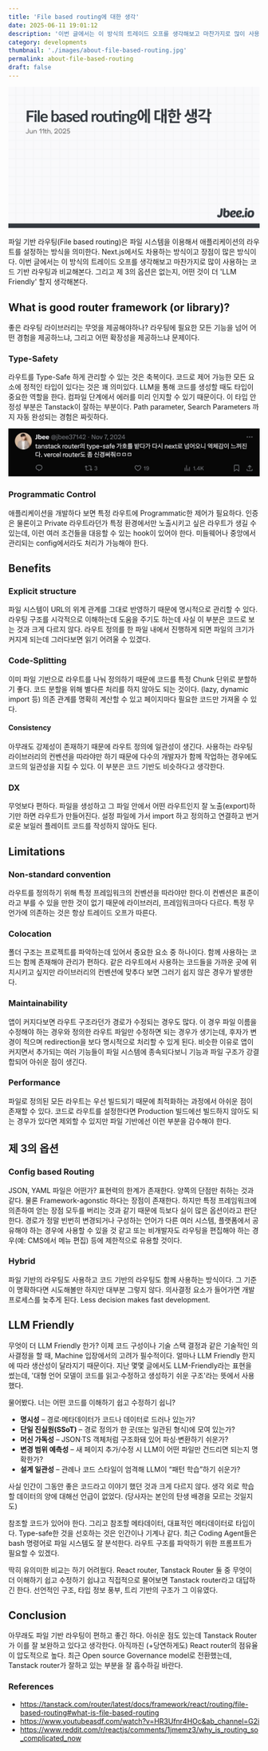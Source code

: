 ```yaml
---
title: 'File based routing에 대한 생각'
date: 2025-06-11 19:01:12
description: '이번 글에서는 이 방식의 트레이드 오프를 생각해보고 마찬가지로 많이 사용하는 코드 기반 라우팅과 비교해본다. 그리고 제 3의 옵션은 없는지, 어떤 것이 더 LLM Friendly 할지 생각해본다.'
category: developments
thumbnail: './images/about-file-based-routing.jpg'
permalink: about-file-based-routing
draft: false
---
```


![about-file-based-routing](./images/about-file-based-routing.jpg)

파일 기반 라우팅(File based routing)은 파일 시스템을 이용해서 애플리케이션의 라우트를 설정하는 방식을 의미한다. Next.js에서도 차용하는 방식이고 장점이 많은 방식이다. 이번 글에서는 이 방식의 트레이드 오프를 생각해보고 마찬가지로 많이 사용하는 코드 기반 라우팅과 비교해본다. 그리고 제 3의 옵션은 없는지, 어떤 것이 더 'LLM Friendly' 할지 생각해본다.

## What is good router framework (or library)?
좋은 라우팅 라이브러리는 무엇을 제공해야하나? 라우팅에 필요한 모든 기능을 넘어 어떤 경험을 제공하느냐, 그리고 어떤 확장성을 제공하느냐 문제이다.

### Type-Safety
라우트를 Type-Safe 하게 관리할 수 있는 것은 축복이다. 코드로 제어 가능한 모든 요소에 정적인 타입이 있다는 것은 꽤 의미있다. LLM을 통해 코드를 생성할 때도 타입이 중요한 역할을 한다. 컴파일 단계에서 에러를 미리 인지할 수 있기 때문이다. 이 타입 안정성 부분은 Tanstack이 잘하는 부분이다. Path parameter, Search Parameters 까지 자동 완성되는 경험은 짜릿하다.

![](./images/about-file-based-routing-1.jpeg)

### Programmatic Control
애플리케이션을 개발하다 보면 특정 라우트에 Programmatic한 제어가 필요하다. 인증은 물론이고 Private 라우트라던가 특정 환경에서만 노출시키고 싶은 라우트가 생길 수 있는데, 이런 여러 조건들을 대응할 수 있는 hook이 있어야 한다. 미들웨어나 중앙에서 관리되는 config에서라도 처리가 가능해야 한다.

## Benefits
### Explicit structure
파일 시스템이 URL의 위계 관계를 그대로 반영하기 때문에 명시적으로 관리할 수 있다. 라우팅 구조를 시각적으로 이해하는데 도움을 주기도 하는데 사실 이 부분은 코드로 보는 것과 크게 다르지 않다. 라우트 정의를 한 파일 내에서 진행하게 되면 파일의 크기가 커지게 되는데 그러다보면 읽기 어려울 수 있겠다.
### Code-Splitting
이미 파일 기반으로 라우트를 나눠 정의하기 때문에 코드를 특정 Chunk 단위로 분할하기 좋다. 코드 분할을 위해 별다른 처리를 하지 않아도 되는 것이다. (lazy, dynamic import 등) 의존 관계를 명확히 계산할 수 있고 페이지마다 필요한 코드만 가져올 수 있다.
#### Consistency
아무래도 강제성이 존재하기 때문에 라우트 정의에 일관성이 생긴다. 사용하는 라우팅 라이브러리의 컨벤션을 따라야만 하기 때문에 다수의 개발자가 함께 작업하는 경우에도 코드의 일관성을 지킬 수 있다. 이 부분은 코드 기반도 비슷하다고 생각한다.
### DX
무엇보다 편하다. 파일을 생성하고 그 파일 안에서 어떤 라우트인지 잘 노출(export)하기만 하면 라우트가 만들어진다. 설정 파일에 가서 import 하고 정의하고 연결하고 번거로운 보일러 플레이트 코드를 작성하지 않아도 된다.

## Limitations
### Non-standard convention
라우트를 정의하기 위해 특정 프레임워크의 컨벤션을 따라야만 한다.이 컨벤션은 표준이라고 부를 수 있을 만한 것이 없기 때문에 라이브러리, 프레임워크마다 다르다. 특정 무언가에 의존하는 것은 항상 트레이드 오프가 따른다.
### Colocation
폴더 구조는 프로젝트를 파악하는데 있어서 중요한 요소 중 하나이다. 함께 사용하는 코드는 함께 존재해야 관리가 편하다. 같은 라우트에서 사용하는 코드들을 가까운 곳에 위치시키고 싶지만 라이브러리의 컨벤션에 맞추다 보면 그러기 쉽지 않은 경우가 발생한다. 
### Maintainability
앱이 커지다보면 라우트 구조라던가 경로가 수정되는 경우도 많다. 이 경우 파일 이름을 수정해야 하는 경우와 정의한 라우트 파일만 수정하면 되는 경우가 생기는데, 후자가 변경이 적으며 redirection을 보다 명시적으로 처리할 수 있게 된다. 비슷한 이유로 앱이 커지면서 추가되는 여러 기능들이 파일 시스템에 종속되다보니 기능과 파일 구조가 강결합되어 아쉬운 점이 생긴다.
### Performance
파일로 정의된 모든 라우트는 우선 빌드되기 때문에 최적화하는 과정에서 아쉬운 점이 존재할 수 있다. 코드로 라우트를 설정한다면 Production 빌드에선 빌드하지 않아도 되는 경우가 있다면 제외할 수 있지만 파일 기반에선 이런 부분을 감수해야 한다.

## 제 3의 옵션
### Config based Routing
JSON, YAML 파일은 어떤가? 표현력의 한계가 존재한다. 양쪽의 단점만 취하는 것과 같다. 물론 Framework-agonstic 하다는 장점이 존재한다. 하지만 특정 프레임워크에 의존하여 얻는 장점 모두를 버리는 것과 같기 때문에 득보다 실이 많은 옵션이라고 판단한다. 경로가 정말 빈번히 변경되거나 구성하는 언어가 다른 여러 시스템, 플랫폼에서 공유해야 하는 경우에 사용할 수 있을 것 같고 또는 비개발자도 라우팅을 편집해야 하는 경우(예: CMS에서 메뉴 편집) 등에 제한적으로 유용할 것이다.
### Hybrid
파일 기반의 라우팅도 사용하고 코드 기반의 라우팅도 함께 사용하는 방식이다. 그 기준이 명확하다면 시도해볼만 하지만 대부분 그렇지 않다. 의사결정 요소가 들어가면 개발 프로세스를 늦추게 된다. Less decision makes fast development.

## LLM Friendly
무엇이 더 LLM Friendly 한가? 이제 코드 구성이나 기술 스택 결정과 같은 기술적인 의사결정을 할 때, Machine 입장에서의 고려가 필수적이다. 얼마나 LLM Friendly 한지에 따라 생산성이 달라지기 때문이다. 지난 몇몇 글에서도 LLM-Friendly라는 표현을 썼는데, '대형 언어 모델이 코드를 읽고·수정하고 생성하기 쉬운 구조'라는 뜻에서 사용했다.

물어봤다. 너는 어떤 코드를 이해하기 쉽고 수정하기 쉽니?

- **명시성** – 경로·메타데이터가 코드나 데이터로 드러나 있는가?
- **단일 진실원(SSoT)** – 경로 정의가 한 곳(또는 일관된 형식)에 모여 있는가?
- **머신 가독성** – JSON·TS 객체처럼 구조화돼 있어 파싱·변환하기 쉬운가?
- **변경 범위 예측성** – 새 페이지 추가/수정 시 LLM이 어떤 파일만 건드리면 되는지 명확한가?
- **설계 일관성** – 관례나 코드 스타일이 엄격해 LLM이 “패턴 학습”하기 쉬운가?

사실 인간이 그동안 좋은 코드라고 이야기 했던 것과 크게 다르지 않다. 생각 외로 학습할 데이터의 양에 대해선 언급이 없었다. (당사자는 본인의 탄생 배경을 모르는 것일지도)

참조할 코드가 있어야 한다. 그리고 참조할 메타데이터, 대표적인 메타데이터로 타입이다. Type-safe한 것을 선호하는 것은 인간이나 기계나 같다. 최근 Coding Agent들은 bash 명령어로 파일 시스템도 잘 분석한다. 라우트 구조를 파악하기 위한 프롬프트가 필요할 수 있겠다.

딱히 유의미한 비교는 하기 어려웠다. React router, Tanstack Router 둘 중 무엇이 더 이해하기 쉽고 수정하기 쉽냐고 직접적으로 물어보면 Tanstack router라고 대답하긴 한다. 선언적인 구조, 타입 정보 풍부, 트리 기반의 구조가 그 이유였다.

## Conclusion
아무래도 파일 기반 라우팅이 편하고 좋긴 하다. 아쉬운 점도 있는데 Tanstack Router가 이를 잘 보완하고 있다고 생각한다. 아직까진 (+당연하게도) React router의 점유율이 압도적으로 높다. 최근 Open source Governance model로 전환했는데, Tanstack router가 잘하고 있는 부분을 잘 흡수하길 바란다.

### References
- https://tanstack.com/router/latest/docs/framework/react/routing/file-based-routing#what-is-file-based-routing
- https://www.youtubeasdf.com/watch?v=HR3Ufnr4HOc&ab_channel=G2i
- https://www.reddit.com/r/reactjs/comments/1jmemz3/why_is_routing_so_complicated_now
